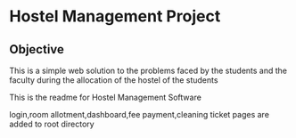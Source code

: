 # Hostel Management Project

## Objective
  This is a simple web solution to the problems faced by the students and the faculty during the allocation of the hostel of the students

This is the readme for Hostel Management Software

login,room allotment,dashboard,fee payment,cleaning ticket pages are added to root directory
